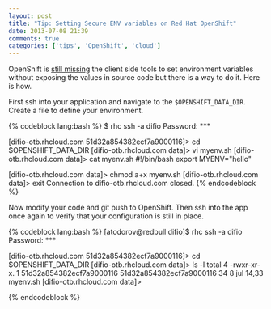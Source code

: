 ```yaml
---
layout: post
title: "Tip: Setting Secure ENV variables on Red Hat OpenShift"
date: 2013-07-08 21:39
comments: true
categories: ['tips', 'OpenShift', 'cloud']
---
```


OpenShift is
[still missing](https://www.openshift.com/content/custom-environment-variables)
the client side tools to set environment variables without exposing the values
in source code but there is a way to do it. Here is how.


First ssh into your application and navigate to the `$OPENSHIFT_DATA_DIR`.
Create a file to define your environment. 

{% codeblock lang:bash %}
$ rhc ssh -a difio
Password: ***

[difio-otb.rhcloud.com 51d32a854382ecf7a9000116]\> cd $OPENSHIFT_DATA_DIR
[difio-otb.rhcloud.com data]\> vi myenv.sh
[difio-otb.rhcloud.com data]\> cat myenv.sh
#!/bin/bash
export MYENV="hello"

[difio-otb.rhcloud.com data]\> chmod a+x myenv.sh 
[difio-otb.rhcloud.com data]\> exit
Connection to difio-otb.rhcloud.com closed.
{% endcodeblock %}

Now modify your code and git push to OpenShift. Then ssh into the app once
again to verify that your configuration is still in place. 

{% codeblock lang:bash %}
[atodorov@redbull difio]$ rhc ssh -a difio
Password: ***

[difio-otb.rhcloud.com 51d32a854382ecf7a9000116]\> cd $OPENSHIFT_DATA_DIR
[difio-otb.rhcloud.com data]\> ls -l
total 4
-rwxr-xr-x. 1 51d32a854382ecf7a9000116 51d32a854382ecf7a9000116 34  8 jul 14,33 myenv.sh
[difio-otb.rhcloud.com data]\> 

{% endcodeblock %}
